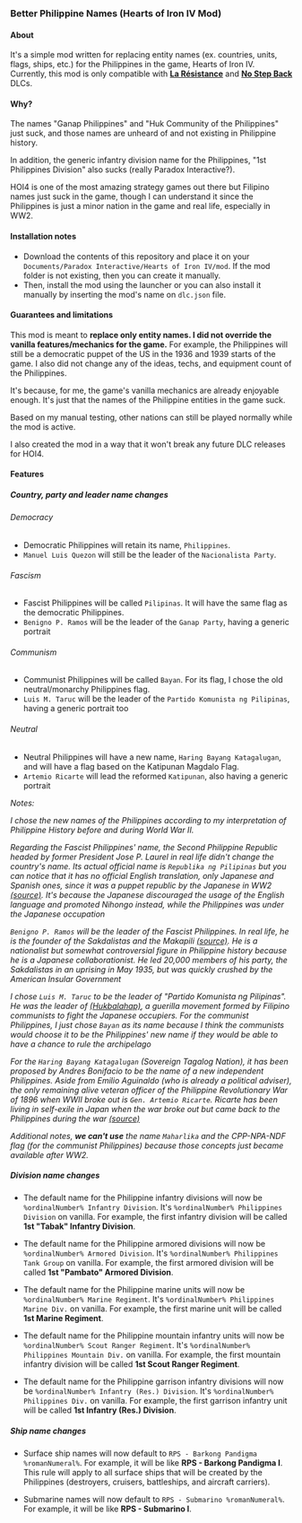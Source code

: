 ### Better Philippine Names (Hearts of Iron IV Mod)

#### About

It's a simple mod written for replacing entity names (ex. countries, units, flags, ships, etc.) for the Philippines in the game, Hearts of Iron IV. Currently, this mod is only compatible with **[La Résistance](https://store.steampowered.com/app/1158100/Expansion__Hearts_of_Iron_IV_La_Rsistance)** and **[No Step Back](https://store.steampowered.com/app/1348661/Expansion__Hearts_of_Iron_IV_No_Step_Back)** DLCs.

#### Why?

The names "Ganap Philippines" and "Huk Community of the Philippines" just suck, and those names are unheard of and not existing in Philippine history.

In addition, the generic infantry division name for the Philippines, "1st Philippines Division" also sucks (really Paradox Interactive?).

HOI4 is one of the most amazing strategy games out there but Filipino names just suck in the game, though I can understand it since the Philippines is just a minor nation in the game and real life, especially in WW2.

#### Installation notes
- Download the contents of this repository and place it on your `Documents/Paradox Interactive/Hearts of Iron IV/mod`. If the mod folder is not existing, then you can create it manually.
- Then, install the mod using the launcher or you can also install it manually by inserting the mod's name on `dlc.json` file.

#### Guarantees and limitations

This mod is meant to **replace only entity names. I did not override the vanilla features/mechanics for the game.** For example, the Philippines will still be a democratic puppet of the US in the 1936 and 1939 starts of the game. I also did not change any of the ideas, techs, and equipment count of the Philippines.

It's because, for me, the game's vanilla mechanics are already enjoyable enough. It's just that the names of the Philippine entities in the game suck.

Based on my manual testing, other nations can still be played normally while the mod is active.

I also created the mod in a way that it won't break any future DLC releases for HOI4.

#### Features

##### Country, party and leader name changes
###### Democracy
- Democratic Philippines will retain its name, `Philippines`.
- `Manuel Luis Quezon` will still be the leader of the `Nacionalista Party`.

###### Fascism
- Fascist Philippines will be called `Pilipinas`. It will have the same flag as the democratic Philippines.
- `Benigno P. Ramos` will be the leader of the `Ganap Party`, having a generic portrait

###### Communism
- Communist Philippines will be called `Bayan`. For its flag, I chose the old neutral/monarchy Philippines flag.
- `Luis M. Taruc` will be the leader of the `Partido Komunista ng Pilipinas`, having a generic portrait too

###### Neutral
- Neutral Philippines will have a new name, `Haring Bayang Katagalugan`, and will have a flag based on the Katipunan Magdalo Flag.
- `Artemio Ricarte` will lead the reformed `Katipunan`, also having a generic portrait

<em>
Notes:

I chose the new names of the Philippines according to my interpretation of Philippine History before and during World War II.

Regarding the Fascist Philippines' name, the Second Philippine Republic headed by former President Jose P. Laurel in real life didn't change the country's name. Its actual official name is `Republika ng Pilipinas` but you can notice that it has no official English translation, only Japanese and Spanish ones, since it was a puppet republic by the Japanese in WW2 [(source)](https://en.wikipedia.org/wiki/Second_Philippine_Republic). It's because the Japanese discouraged the usage of the English language and promoted Nihongo instead, while the Philippines was under the Japanese occupation

`Benigno P. Ramos` will be the leader of the Fascist Philippines. In real life, he is the founder of the Sakdalistas and the Makapili [(source)](https://en.wikipedia.org/wiki/Benigno_Ramos). He is a nationalist but somewhat controversial figure in Philippine history because he is a Japanese collaborationist. He led 20,000 members of his party, the Sakdalistas in an uprising in May 1935, but was quickly crushed by the American Insular Government

I chose `Luis M. Taruc` to be the leader of "Partido Komunista ng Pilipinas". He was the leader of [(Hukbalahap)](https://en.wikipedia.org/wiki/Hukbalahap), a guerilla movement formed by Filipino communists to fight the Japanese occupiers. For the communist Philippines, I just chose `Bayan` as its name because I think the communists would choose it to be the Philippines' new name if they would be able to have a chance to rule the archipelago

For the `Haring Bayang Katagalugan` (Sovereign Tagalog Nation), it has been proposed by Andres Bonifacio to be the name of a new independent Philippines. Aside from Emilio Aguinaldo (who is already a political adviser), the only remaining alive veteran officer of the Philippine Revolutionary War of 1896 when WWII broke out is `Gen. Artemio Ricarte`. Ricarte has been living in self-exile in Japan when the war broke out but came back to the Philippines during the war [(source)](https://en.wikipedia.org/wiki/Artemio_Ricarte)

Additional notes, **we can't use** the name `Maharlika` and the CPP-NPA-NDF flag (for the communist Philippines) because those concepts just became available after WW2.
</em>

##### Division name changes

- The default name for the Philippine infantry divisions will now be `%ordinalNumber% Infantry Division`. It's `%ordinalNumber% Philippines Division` on vanilla. For example, the first infantry division will be called **1st "Tabak" Infantry Division**.

- The default name for the Philippine armored divisions will now be `%ordinalNumber% Armored Division`. It's `%ordinalNumber% Philippines Tank Group` on vanilla. For example, the first armored division will be called **1st "Pambato" Armored Division**.

- The default name for the Philippine marine units will now be `%ordinalNumber% Marine Regiment`. It's `%ordinalNumber% Philippines Marine Div.` on vanilla. For example, the first marine unit will be called **1st Marine Regiment**.

- The default name for the Philippine mountain infantry units will now be `%ordinalNumber% Scout Ranger Regiment`. It's `%ordinalNumber% Philippines Mountain Div.` on vanilla. For example, the first mountain infantry division will be called **1st Scout Ranger Regiment**.

- The default name for the Philippine garrison infantry divisions will now be `%ordinalNumber% Infantry (Res.) Division`. It's `%ordinalNumber% Philippines Div.` on vanilla. For example, the first garrison infantry unit will be called **1st Infantry (Res.) Division**.

##### Ship name changes

- Surface ship names will now default to `RPS - Barkong Pandigma %romanNumeral%`. For example, it will be like **RPS - Barkong Pandigma I**. This rule will apply to all surface ships that will be created by the Philippines (destroyers, cruisers, battleships, and aircraft carriers).

- Submarine names will now default to `RPS - Submarino %romanNumeral%`. For example, it will be like **RPS - Submarino I**.
